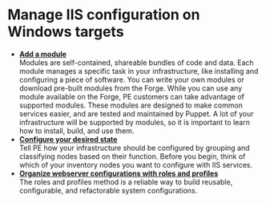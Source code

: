 # Manage IIS configuration on Windows targets

-   **[Add a module](Chunk1779716539.md#)**  
Modules are self-contained, shareable bundles of code and data. Each module manages a specific task in your infrastructure, like installing and configuring a piece of software. You can write your own modules or download pre-built modules from the Forge. While you can use any module available on the Forge, PE customers can take advantage of supported modules. These modules are designed to make common services easier, and are tested and maintained by Puppet. A lot of your infrastructure will be supported by modules, so it is important to learn how to install, build, and use them.
-   **[Configure your desired state](configure_desired_state_iis.md#)**  
Tell PE how your infrastructure should be configured by grouping and classifying nodes based on their function. Before you begin, think of which of your inventory nodes you want to configure with IIS services.
-   **[Organize webserver configurations with roles and profiles](configure_roles_and_profiles_iis_getting_started.md#)**  
The roles and profiles method is a reliable way to build reusable, configurable, and refactorable system configurations.

